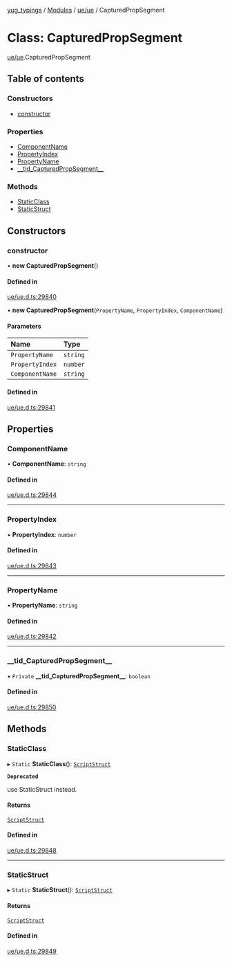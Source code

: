 [yug_typings](../README.md) / [Modules](../modules.md) / [ue/ue](../modules/ue_ue.md) / CapturedPropSegment

# Class: CapturedPropSegment

[ue/ue](../modules/ue_ue.md).CapturedPropSegment

## Table of contents

### Constructors

- [constructor](ue_ue.CapturedPropSegment.md#constructor)

### Properties

- [ComponentName](ue_ue.CapturedPropSegment.md#componentname)
- [PropertyIndex](ue_ue.CapturedPropSegment.md#propertyindex)
- [PropertyName](ue_ue.CapturedPropSegment.md#propertyname)
- [\_\_tid\_CapturedPropSegment\_\_](ue_ue.CapturedPropSegment.md#__tid_capturedpropsegment__)

### Methods

- [StaticClass](ue_ue.CapturedPropSegment.md#staticclass)
- [StaticStruct](ue_ue.CapturedPropSegment.md#staticstruct)

## Constructors

### constructor

• **new CapturedPropSegment**()

#### Defined in

[ue/ue.d.ts:29840](https://github.com/YugMetaverse/yug_typings/blob/b7d9b19/ue/ue.d.ts#L29840)

• **new CapturedPropSegment**(`PropertyName`, `PropertyIndex`, `ComponentName`)

#### Parameters

| Name | Type |
| :------ | :------ |
| `PropertyName` | `string` |
| `PropertyIndex` | `number` |
| `ComponentName` | `string` |

#### Defined in

[ue/ue.d.ts:29841](https://github.com/YugMetaverse/yug_typings/blob/b7d9b19/ue/ue.d.ts#L29841)

## Properties

### ComponentName

• **ComponentName**: `string`

#### Defined in

[ue/ue.d.ts:29844](https://github.com/YugMetaverse/yug_typings/blob/b7d9b19/ue/ue.d.ts#L29844)

___

### PropertyIndex

• **PropertyIndex**: `number`

#### Defined in

[ue/ue.d.ts:29843](https://github.com/YugMetaverse/yug_typings/blob/b7d9b19/ue/ue.d.ts#L29843)

___

### PropertyName

• **PropertyName**: `string`

#### Defined in

[ue/ue.d.ts:29842](https://github.com/YugMetaverse/yug_typings/blob/b7d9b19/ue/ue.d.ts#L29842)

___

### \_\_tid\_CapturedPropSegment\_\_

• `Private` **\_\_tid\_CapturedPropSegment\_\_**: `boolean`

#### Defined in

[ue/ue.d.ts:29850](https://github.com/YugMetaverse/yug_typings/blob/b7d9b19/ue/ue.d.ts#L29850)

## Methods

### StaticClass

▸ `Static` **StaticClass**(): [`ScriptStruct`](ue_ue.ScriptStruct.md)

**`Deprecated`**

use StaticStruct instead.

#### Returns

[`ScriptStruct`](ue_ue.ScriptStruct.md)

#### Defined in

[ue/ue.d.ts:29848](https://github.com/YugMetaverse/yug_typings/blob/b7d9b19/ue/ue.d.ts#L29848)

___

### StaticStruct

▸ `Static` **StaticStruct**(): [`ScriptStruct`](ue_ue.ScriptStruct.md)

#### Returns

[`ScriptStruct`](ue_ue.ScriptStruct.md)

#### Defined in

[ue/ue.d.ts:29849](https://github.com/YugMetaverse/yug_typings/blob/b7d9b19/ue/ue.d.ts#L29849)
